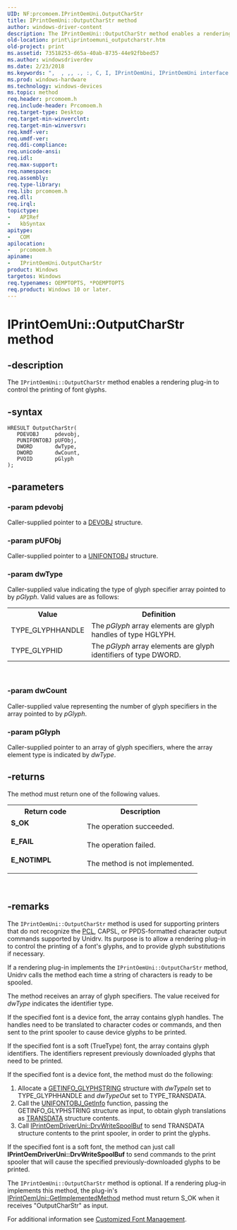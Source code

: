 ```yaml
---
UID: NF:prcomoem.IPrintOemUni.OutputCharStr
title: IPrintOemUni::OutputCharStr method
author: windows-driver-content
description: The IPrintOemUni::OutputCharStr method enables a rendering plug-in to control the printing of font glyphs.
old-location: print\iprintoemuni_outputcharstr.htm
old-project: print
ms.assetid: 73518253-d65a-40ab-8735-44e92fbbed57
ms.author: windowsdriverdev
ms.date: 2/23/2018
ms.keywords: ",  , ,, ., :, C, I, IPrintOemUni, IPrintOemUni interface [Print Devices], OutputCharStr method, IPrintOemUni::OutputCharStr, O, OutputCharStr method [Print Devices], OutputCharStr method [Print Devices], IPrintOemUni interface, OutputCharStr,IPrintOemUni.OutputCharStr, P, S, U, a, e, h, i, m, n, p, prcomoem/IPrintOemUni::OutputCharStr, print.iprintoemuni_outputcharstr, print_unidrv-pscript_rendering_89b41d7b-5ceb-44a1-9b48-71751df6e40a.xml, r, t, u"
ms.prod: windows-hardware
ms.technology: windows-devices
ms.topic: method
req.header: prcomoem.h
req.include-header: Prcomoem.h
req.target-type: Desktop
req.target-min-winverclnt: 
req.target-min-winversvr: 
req.kmdf-ver: 
req.umdf-ver: 
req.ddi-compliance: 
req.unicode-ansi: 
req.idl: 
req.max-support: 
req.namespace: 
req.assembly: 
req.type-library: 
req.lib: prcomoem.h
req.dll: 
req.irql: 
topictype:
-	APIRef
-	kbSyntax
apitype:
-	COM
apilocation:
-	prcomoem.h
apiname:
-	IPrintOemUni.OutputCharStr
product: Windows
targetos: Windows
req.typenames: OEMPTOPTS, *POEMPTOPTS
req.product: Windows 10 or later.
---
```


# IPrintOemUni::OutputCharStr method


## -description


The <code>IPrintOemUni::OutputCharStr</code> method enables a rendering plug-in to control the printing of font glyphs.


## -syntax


````
HRESULT OutputCharStr(
   PDEVOBJ     pdevobj,
   PUNIFONTOBJ pUFObj,
   DWORD       dwType,
   DWORD       dwCount,
   PVOID       pGlyph
);
````


## -parameters




### -param pdevobj

Caller-supplied pointer to a <a href="..\printoem\ns-printoem-_devobj.md">DEVOBJ</a> structure.


### -param pUFObj

Caller-supplied pointer to a <a href="..\printoem\ns-printoem-_unifontobj.md">UNIFONTOBJ</a> structure.


### -param dwType

Caller-supplied value indicating the type of glyph specifier array pointed to by <i>pGlyph</i>. Valid values are as follows:

<table>
<tr>
<th>Value</th>
<th>Definition</th>
</tr>
<tr>
<td>
TYPE_GLYPHHANDLE

</td>
<td>
The <i>pGlyph</i> array elements are glyph handles of type HGLYPH.

</td>
</tr>
<tr>
<td>
TYPE_GLYPHID

</td>
<td>
The <i>pGlyph</i> array elements are glyph identifiers of type DWORD.

</td>
</tr>
</table>
 


### -param dwCount

Caller-supplied value representing the number of glyph specifiers in the array pointed to by <i>pGlyph</i>.


### -param pGlyph

Caller-supplied pointer to an array of glyph specifiers, where the array element type is indicated by <i>dwType</i>.


## -returns



The method must return one of the following values.

<table>
<tr>
<th>Return code</th>
<th>Description</th>
</tr>
<tr>
<td width="40%">
<dl>
<dt><b>S_OK</b></dt>
</dl>
</td>
<td width="60%">
The operation succeeded.

</td>
</tr>
<tr>
<td width="40%">
<dl>
<dt><b>E_FAIL</b></dt>
</dl>
</td>
<td width="60%">
The operation failed.

</td>
</tr>
<tr>
<td width="40%">
<dl>
<dt><b>E_NOTIMPL</b></dt>
</dl>
</td>
<td width="60%">
The method is not implemented.

</td>
</tr>
</table>
 




## -remarks



The <code>IPrintOemUni::OutputCharStr</code> method is used for supporting printers that do not recognize the <a href="https://msdn.microsoft.com/139a10e9-203b-499b-9291-8537eae9189c">PCL</a>, CAPSL, or PPDS-formatted character output commands supported by Unidrv. Its purpose is to allow a rendering plug-in to control the printing of a font's glyphs, and to provide glyph substitutions if necessary.

If a rendering plug-in implements the <code>IPrintOemUni::OutputCharStr</code> method, Unidrv calls the method each time a string of characters is ready to be spooled.

The method receives an array of glyph specifiers. The value received for <i>dwType</i> indicates the identifier type.

If the specified font is a device font, the array contains glyph handles. The handles need to be translated to character codes or commands, and then sent to the print spooler to cause device glyphs to be printed.

If the specified font is a soft (TrueType) font, the array contains glyph identifiers. The identifiers represent previously downloaded glyphs that need to be printed.

If the specified font is a device font, the method must do the following:

<ol>
<li>
Allocate a <a href="..\printoem\ns-printoem-_getinfo_glyphstring.md">GETINFO_GLYPHSTRING</a> structure with <i>dwTypeIn</i> set to TYPE_GLYPHHANDLE and <i>dwTypeOut</i> set to TYPE_TRANSDATA.

</li>
<li>
Call the <a href="https://msdn.microsoft.com/library/windows/hardware/ff563594">UNIFONTOBJ_GetInfo</a> function, passing the GETINFO_GLYPHSTRING structure as input, to obtain glyph translations as <a href="..\prntfont\ns-prntfont-_transdata.md">TRANSDATA</a> structure contents.

</li>
<li>
Call <a href="https://msdn.microsoft.com/library/windows/hardware/ff553138">IPrintOemDriverUni::DrvWriteSpoolBuf</a> to send TRANSDATA structure contents to the print spooler, in order to print the glyphs.

</li>
</ol>
If the specified font is a soft font, the method can just call <b>IPrintOemDriverUni::DrvWriteSpoolBuf</b> to send commands to the print spooler that will cause the specified previously-downloaded glyphs to be printed.

The <code>IPrintOemUni::OutputCharStr</code> method is optional. If a rendering plug-in implements this method, the plug-in's <a href="https://msdn.microsoft.com/library/windows/hardware/ff554253">IPrintOemUni::GetImplementedMethod</a> method must return S_OK when it receives "OutputCharStr" as input.

For additional information see <a href="https://msdn.microsoft.com/6e643703-ace1-4660-990c-3a9ca735829d">Customized Font Management</a>.



